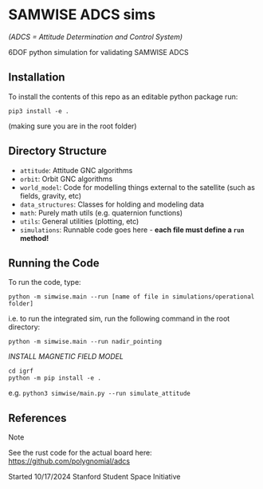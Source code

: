 # SAMWISE ADCS sims
*(ADCS = Attitude Determination and Control System)*

6DOF python simulation for validating SAMWISE ADCS


## Installation
To install the contents of this repo as an editable python package run:
```
pip3 install -e . 
```
(making sure you are in the root folder)

## Directory Structure
* `attitude`: Attitude GNC algorithms
* `orbit`: Orbit GNC algorithms
* `world_model`: Code for modelling things external to the satellite (such as fields, gravity, etc)
* `data_structures`: Classes for holding and modeling data
* `math`: Purely math utils (e.g. quaternion functions)
* `utils`: General utilities (plotting, etc)
* `simulations`: Runnable code goes here - **each file must define a `run` method!**

## Running the Code
To run the code, type:
```
python -m simwise.main --run [name of file in simulations/operational folder]
```
i.e. to run the integrated sim, run the following command in the root directory:
```
python -m simwise.main --run nadir_pointing
```
*INSTALL MAGNETIC FIELD MODEL*
```
cd igrf
python -m pip install -e .
```

e.g. `python3 simwise/main.py --run simulate_attitude`


## References
> [!NOTE]
> See the rust code for the actual board here:
> https://github.com/polygnomial/adcs

Started 10/17/2024
Stanford Student Space Initiative

